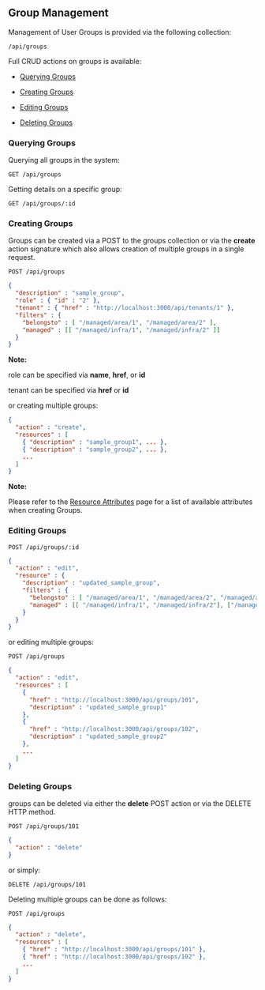 ---
---

## Group Management

Management of User Groups is provided via the following collection:

``` data
/api/groups
```

Full CRUD actions on groups is available:

  - [Querying Groups](#querying-groups)

  - [Creating Groups](#creating-groups)

  - [Editing Groups](#editing-groups)

  - [Deleting Groups](#deleting-groups)

### Querying Groups

Querying all groups in the system:

    GET /api/groups

Getting details on a specific group:

    GET /api/groups/:id

### Creating Groups

Groups can be created via a POST to the groups collection or via the
**create** action signature which also allows creation of multiple
groups in a single request.

    POST /api/groups

``` json
{
  "description" : "sample_group",
  "role" : { "id" : "2" },
  "tenant" : { "href" : "http://localhost:3000/api/tenants/1" },
  "filters" : {
    "belongsto" : [ "/managed/area/1", "/managed/area/2" ],
    "managed" : [[ "/managed/infra/1", "/managed/infra/2" ]]
  }
}
```

**Note:**

role can be specified via **name**, **href**, or **id**

tenant can be specified via **href** or **id**

</div>

or creating multiple groups:

``` json
{
  "action" : "create",
  "resources" : [
    { "description" : "sample_group1", ... },
    { "description" : "sample_group2", ... },
    ...
  ]
}
```

**Note:**

Please refer to the [Resource
Attributes](../appendices/resource_attributes.html#groups) page for a
list of available attributes when creating Groups.

</div>

### Editing Groups

    POST /api/groups/:id

``` json
{
  "action" : "edit",
  "resource" : {
    "description" : "updated_sample_group",
    "filters" : {
      "belongsto" : [ "/managed/area/1", "/managed/area/2", "/managed/area/3" ],
      "managed" : [[ "/managed/infra/1", "/managed/infra/2"], ["/managed/other/3"]]
    }
  }
}
```

or editing multiple groups:

    POST /api/groups

``` json
{
  "action" : "edit",
  "resources" : [
    {
      "href" : "http://localhost:3000/api/groups/101",
      "description" : "updated_sample_group1"
    },
    {
      "href" : "http://localhost:3000/api/groups/102",
      "description" : "updated_sample_group2"
    },
    ...
  ]
}
```

### Deleting Groups

groups can be deleted via either the **delete** POST action or via the
DELETE HTTP method.

    POST /api/groups/101

``` json
{
  "action" : "delete"
}
```

or simply:

    DELETE /api/groups/101

Deleting multiple groups can be done as follows:

    POST /api/groups

``` json
{
  "action" : "delete",
  "resources" : [
    { "href" : "http://localhost:3000/api/groups/101" },
    { "href" : "http://localhost:3000/api/groups/102" },
    ...
  ]
}
```
